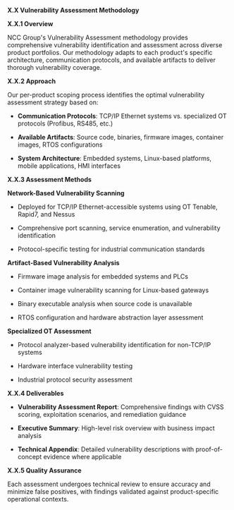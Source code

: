 **X.X Vulnerability Assessment Methodology**

**X.X.1 Overview**

NCC Group's Vulnerability Assessment methodology  provides comprehensive vulnerability identification and assessment across diverse product portfolios. Our methodology adapts to each product's specific architecture, communication protocols, and available artifacts to deliver thorough vulnerability coverage.

**X.X.2 Approach**

Our per-product scoping process identifies the optimal vulnerability assessment strategy based on:

* **Communication Protocols**: TCP/IP Ethernet systems vs. specialized OT protocols (Profibus, RS485, etc.)

* **Available Artifacts**: Source code, binaries, firmware images, container images, RTOS configurations

* **System Architecture**: Embedded systems, Linux-based platforms, mobile applications, HMI interfaces

**X.X.3 Assessment Methods**

**Network-Based Vulnerability Scanning**

* Deployed for TCP/IP Ethernet-accessible systems using OT Tenable, Rapid7, and Nessus

* Comprehensive port scanning, service enumeration, and vulnerability identification

* Protocol-specific testing for industrial communication standards

**Artifact-Based Vulnerability Analysis**

* Firmware image analysis for embedded systems and PLCs

* Container image vulnerability scanning for Linux-based gateways

* Binary executable analysis when source code is unavailable

* RTOS configuration and hardware abstraction layer assessment

**Specialized OT Assessment**

* Protocol analyzer-based vulnerability identification for non-TCP/IP systems

* Hardware interface vulnerability testing

* Industrial protocol security assessment

**X.X.4 Deliverables**

* **Vulnerability Assessment Report**: Comprehensive findings with CVSS scoring, exploitation scenarios, and remediation guidance

* **Executive Summary**: High-level risk overview with business impact analysis

* **Technical Appendix**: Detailed vulnerability descriptions with proof-of-concept evidence where applicable

**X.X.5 Quality Assurance**

Each assessment undergoes technical review to ensure accuracy and minimize false positives, with findings validated against product-specific operational contexts.

